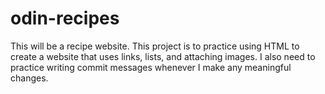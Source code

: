 # odin-recipes
This will be a recipe website. This project is to practice using HTML to create a website that uses links, lists, and attaching images.  I also need to practice writing commit messages whenever I make any meaningful changes.